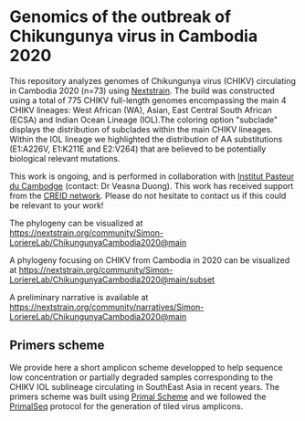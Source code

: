 # Genomics of the outbreak of Chikungunya virus in Cambodia 2020

This repository analyzes genomes of Chikungunya virus (CHIKV) circulating in Cambodia 2020 (n=73) using [Nextstrain](https://nextstrain.org/).
The build was constructed using a total of 775 CHIKV full-length genomes encompassing the main 4 CHIKV lineages: West African (WA), Asian, East Central South African (ECSA) and Indian Ocean Lineage (IOL).The coloring option "subclade" displays the distribution of subclades within the main CHIKV lineages. 
Within the IOL lineage we highlighted the distribution of AA substitutions (E1:A226V, E1:K211E and E2:V264) that are believed to be potentially biological relevant mutations.

This work is ongoing, and is performed in collaboration with [Institut Pasteur du Cambodge](https://www.pasteur-kh.org/) (contact: Dr Veasna Duong). This work has received support from the [CREID network](https://creid-network.org/research-centers/picreid).
Please do not hesitate to contact us if this could be relevant to your work!

The phylogeny can be visualized at https://nextstrain.org/community/Simon-LoriereLab/ChikungunyaCambodia2020@main

A phylogeny focusing on CHIKV from Cambodia in 2020 can be visualized at https://nextstrain.org/community/Simon-LoriereLab/ChikungunyaCambodia2020@main/subset

A preliminary narrative is available at https://nextstrain.org/community/narratives/Simon-LoriereLab/ChikungunyaCambodia2020@main


## Primers scheme

We provide here a short amplicon scheme developped to help sequence low concentration or partially degraded samples corresponding to the CHIKV IOL sublineage circulating in SouthEast Asia in recent years.
The primers scheme was built using [Primal Scheme](https://primalscheme.com/) and we followed the [PrimalSeq](https://www.protocols.io/view/primalseq-generation-of-tiled-virus-amplicons-for-bez7jf9n) protocol for the generation of tiled virus amplicons.
